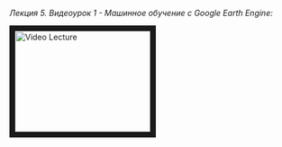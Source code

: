 _Лекция 5. Видеоурок 1 - Машинное обучение с Google Earth Engine:_

<a href="https://youtu.be/QmxKu8SorF0
" target="_blank"><img src="http://img.youtube.com/vi/QmxKu8SorF0/0.jpg" 
alt="Video Lecture" width="240" height="180" border="10" /></a>
